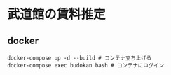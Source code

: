 # 武道館の賃料推定

## docker

```shell
docker-compose up -d --build # コンテナ立ち上げる
docker-compose exec budokan bash # コンテナにログイン
```
